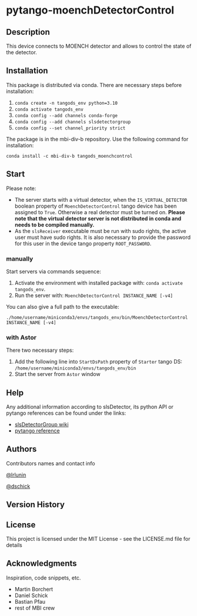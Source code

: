 # pytango-moenchDetectorControl
## Description

This device connects to MOENCH detector and allows to control the state of the detector.

## Installation
This package is distributed via conda. There are necessary steps before installation:
1. `conda create -n tangods_env python=3.10`
2. `conda activate tangods_env`
3. `conda config --add channels conda-forge`
4. `conda config --add channels slsdetectorgroup`
5. `conda config --set channel_priority strict`

The package is in the mbi-div-b repository. Use the following command for installation:

`conda install -c mbi-div-b tangods_moenchcontrol`

## Start
Please note:
* The server starts with a virtual detector, when the `IS_VIRTUAL_DETECTOR` boolean property of `MoenchDetectorControl` tango device has been assigned to `True`. Otherwise a real detector must be turned on. **Please note that the virtual detector server is not distributed in conda and needs to be compiled manually.**
* As the `slsReceiver` executable must be run with sudo rights, the active user must have sudo rights. It is also necessary to provide the password for this user in the device tango property `ROOT_PASSWORD`. 

### manually
Start servers via commands sequence:
1. Activate the environment with installed package with: `conda activate tangods_env`.
2. Run the server with: `MoenchDetectorControl INSTANCE_NAME [-v4]`

You can also give a full path to the executable:

`./home/username/miniconda3/envs/tangods_env/bin/MoenchDetectorControl INSTANCE_NAME [-v4]`
### with Astor
There two necessary steps:
1. Add the following line into `StartDsPath` property of `Starter` tango DS: `/home/username/miniconda3/envs/tangods_env/bin`
2. Start the server from `Astor` window

## Help

Any additional information according to slsDetector, its python API or pytango references can be found under the links:

* [slsDetectorGroup wiki](https://slsdetectorgroup.github.io/devdoc/pydetector.html)
* [pytango reference](https://pytango.readthedocs.io/en/stable/)

## Authors

Contributors names and contact info

[@lrlunin](https://github.com/lrlunin)

[@dschick](https://github.com/dschick)
## Version History


## License

This project is licensed under the MIT License - see the LICENSE.md file for details

## Acknowledgments

Inspiration, code snippets, etc.
* Martin Borchert
* Daniel Schick
* Bastian Pfau
* rest of MBI crew 
